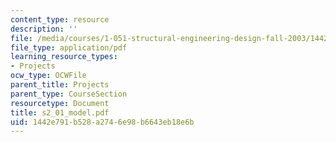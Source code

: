 ```yaml
---
content_type: resource
description: ''
file: /media/courses/1-051-structural-engineering-design-fall-2003/1442e791b528a2746e98b6643eb18e6b_s2_01_model.pdf
file_type: application/pdf
learning_resource_types:
- Projects
ocw_type: OCWFile
parent_title: Projects
parent_type: CourseSection
resourcetype: Document
title: s2_01_model.pdf
uid: 1442e791-b528-a274-6e98-b6643eb18e6b
---
```

